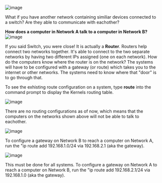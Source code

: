 ![image](https://github.com/apsessoms/Networking/assets/99392512/7c252b0d-8261-4e6a-9f9b-910a7a9dcf02)

What if you have another network containing similiar devices connected to a switch? Are they able to communicate with eachother?

**How does a computer in Network A talk to a computer in Network B?**
![image](https://github.com/apsessoms/Networking/assets/99392512/62c8276a-5f44-473c-b3af-0c6c1beccc49)

If you said Switch, you were close! It is actually a **Router**. Routers help connect two networks together. It's able to connect to the two separate networks by having two different IPs assigned (one on each network). 
How do the computers know where the router is on the network? The systems will have to be configured with a gateway (or route) which takes you to the internet or other networks. The systems need to know where that "door" is to go through that. 

To see the exhisting route configuration on a system, type **route** into the command prompt to display the Kernels routing table. 

![image](https://github.com/apsessoms/Networking/assets/99392512/29d518cb-963b-4f3c-8967-d8bdabcabb54)

There are no routing configurations as of now, which means that the computers on the networks shown above will not be able to talk to eachother.

![image](https://github.com/apsessoms/Networking/assets/99392512/4218828f-ab0f-4230-aa0c-9fb65fa18d5f)

 To configure a gateway on Network B to reach a computer on Network A, run the "ip route add 192.168.1.0/24 via
192.168.2.1 (aka the gateway). 

![image](https://github.com/apsessoms/Networking/assets/99392512/45f4c94b-79a2-4cc4-8e32-e33a714c1129)

This must be done for all systems.  To configure a gateway on Network A to reach a computer on Network B, run the "ip route add 192.168.2.1/24 via
192.168.1.0 (aka the gateway). 
